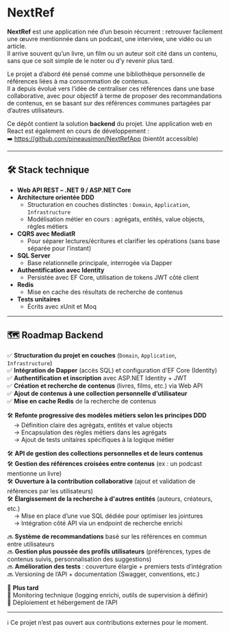 # NextRef

**NextRef** est une application née d’un besoin récurrent : retrouver facilement une œuvre mentionnée dans un podcast, une interview, une vidéo ou un article.  
Il arrive souvent qu’un livre, un film ou un auteur soit cité dans un contenu, sans que ce soit simple de le noter ou d’y revenir plus tard.  

Le projet a d’abord été pensé comme une bibliothèque personnelle de références liées à ma consommation de contenus.  
Il a depuis évolué vers l’idée de centraliser ces références dans une base collaborative, avec pour objectif à terme de proposer des recommandations de contenus, en se basant sur des références communes partagées par d’autres utilisateurs. 

Ce dépôt contient la solution **backend** du projet. Une application web en React est également en cours de développement :    
➡️ https://github.com/pineausimon/NextRefApp (bientôt accessible)

---

## 🛠️ Stack technique

- **Web API REST – .NET 9 / ASP.NET Core**
- **Architecture orientée DDD**
  - Structuration en couches distinctes : `Domain`, `Application`, `Infrastructure`
  - Modélisation métier en cours : agrégats, entités, value objects, règles métiers
- **CQRS avec MediatR**
  - Pour séparer lectures/écritures et clarifier les opérations (sans base séparée pour l’instant)
- **SQL Server**
  - Base relationnelle principale, interrogée via Dapper
- **Authentification avec Identity**
  - Persistée avec EF Core, utilisation de tokens JWT côté client
- **Redis**
  - Mise en cache des résultats de recherche de contenus
- **Tests unitaires**
  - Écrits avec xUnit et Moq

---

## 🗺️ Roadmap Backend 

✅ **Structuration du projet en couches** (`Domain`, `Application`, `Infrastructure`)  
✅ **Intégration de Dapper** (accès SQL) et configuration d'EF Core (Identity)  
✅ **Authentification et inscription** avec ASP.NET Identity + JWT  
✅ **Création et recherche de contenus** (livres, films, etc.) via Web API  
✅ **Ajout de contenus à une collection personnelle d’utilisateur**  
✅ **Mise en cache Redis** de la recherche de contenus  

🛠️ **Refonte progressive des modèles métiers selon les principes DDD**  
&nbsp;&nbsp;&nbsp;&nbsp;→ Définition claire des agrégats, entités et value objects  
&nbsp;&nbsp;&nbsp;&nbsp;→ Encapsulation des règles métiers dans les agrégats  
&nbsp;&nbsp;&nbsp;&nbsp;→ Ajout de tests unitaires spécifiques à la logique métier  

🛠️ **API de gestion des collections personnelles et de leurs contenus**  
🛠️ **Gestion des références croisées entre contenus** (ex : un podcast mentionne un livre)  
🛠️ **Ouverture à la contribution collaborative** (ajout et validation de références par les utilisateurs)  
🛠️ **Élargissement de la recherche à d'autres entités** (auteurs, créateurs, etc.)  
&nbsp;&nbsp;&nbsp;&nbsp;→ Mise en place d’une vue SQL dédiée pour optimiser les jointures  
&nbsp;&nbsp;&nbsp;&nbsp;→ Intégration côté API via un endpoint de recherche enrichi  

🔜 **Système de recommandations** basé sur les références en commun entre utilisateurs  
🔜 **Gestion plus poussée des profils utilisateurs** (préférences, types de contenus suivis, personnalisation des suggestions)  
🔜 **Amélioration des tests** : couverture élargie + premiers tests d’intégration  
🔜 Versioning de l’API + documentation (Swagger, conventions, etc.)

📆 **Plus tard**  
🔸 Monitoring technique (logging enrichi, outils de supervision à définir)  
🔸 Déploiement et hébergement de l’API    

---

ℹ️ Ce projet n’est pas ouvert aux contributions externes pour le moment.
